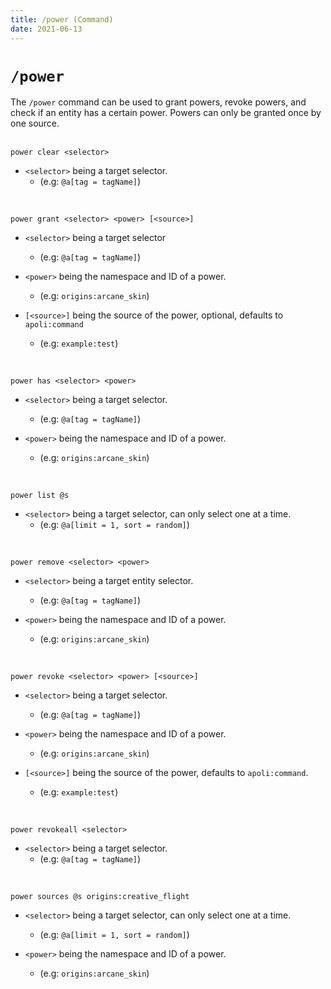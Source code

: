 ```yaml
---
title: /power (Command)
date: 2021-06-13
---
```


# `/power`
The `/power` command can be used to grant powers, revoke powers, and check if an entity has a certain power. Powers can only be granted once by one source.
<br>
<br>

```mcfuncton
power clear <selector>
```
* `<selector>` being a target selector.
    * (e.g: `@a[tag = tagName]`)
<br>


```mcfunction
power grant <selector> <power> [<source>]
```
* `<selector>` being a target selector
    * (e.g: `@a[tag = tagName]`)

* `<power>` being the namespace and ID of a power.
    * (e.g: `origins:arcane_skin`)

* `[<source>]` being the source of the power, optional, defaults to `apoli:command`
    * (e.g: `example:test`)
<br>

```mcfunction
power has <selector> <power>
```
* `<selector>` being a target selector.
    * (e.g: `@a[tag = tagName]`)

* `<power>` being the namespace and ID of a power.
    * (e.g: `origins:arcane_skin`)
<br>

```mcfunction
power list @s
```
* `<selector>` being a target selector, can only select one at a time.
    * (e.g: `@a[limit = 1, sort = random]`)
<br>

```mcfunction
power remove <selector> <power>
```
* `<selector>` being a target entity selector.
    * (e.g: `@a[tag = tagName]`)

* `<power>` being the namespace and ID of a power.
    * (e.g: `origins:arcane_skin`)
<br>

```mcfunction
power revoke <selector> <power> [<source>]
```
* `<selector>` being a target selector.
    * (e.g: `@a[tag = tagName]`)

* `<power>` being the namespace and ID of a power.
    * (e.g: `origins:arcane_skin`)

* `[<source>]` being the source of the power, defaults to `apoli:command`.
    * (e.g: `example:test`)
<br>

```mcfunction
power revokeall <selector>
```
* `<selector>` being a target selector.
    * (e.g: `@a[tag = tagName]`)
<br>

```mcfunction
power sources @s origins:creative_flight
```
* `<selector>` being a target selector, can only select one at a time.
    * (e.g: `@a[limit = 1, sort = random]`)

* `<power>` being the namespace and ID of a power.
    * (e.g: `origins:arcane_skin`)